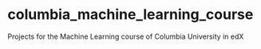 # columbia_machine_learning_course
Projects for the Machine Learning course of Columbia University in edX
